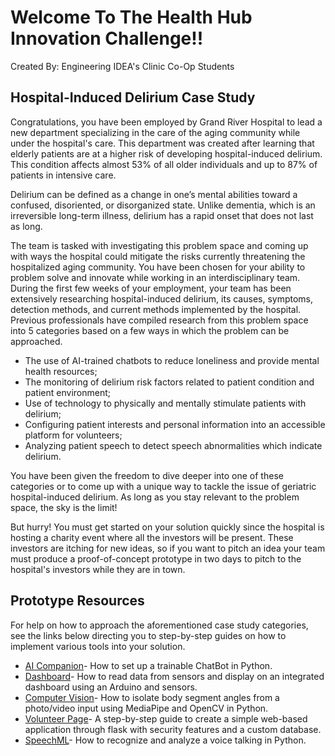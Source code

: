 # Welcome To The Health Hub Innovation Challenge!!
Created By: Engineering IDEA's Clinic Co-Op Students

## Hospital-Induced Delirium Case Study
Congratulations, you have been employed by Grand River Hospital to lead a new department specializing in the care of the aging community while under the hospital's care. This department was created after learning that elderly patients are at a higher risk of developing hospital-induced delirium. This condition affects almost 53% of all older individuals and up to 87% of patients in intensive care. 

Delirium can be defined as a change in one’s mental abilities toward a confused, disoriented, or disorganized state. Unlike dementia, which is an irreversible long-term illness, delirium has a rapid onset that does not last as long.

The team is tasked with investigating this problem space and coming up with ways the hospital could mitigate the risks currently threatening the hospitalized aging community. You have been chosen for your ability to problem solve and innovate while working in an interdisciplinary team. During the first few weeks of your employment, your team has been extensively researching hospital-induced delirium, its causes, symptoms, detection methods, and current methods implemented by the hospital. Previous professionals have compiled research from this problem space into 5 categories based on a few ways in which the problem can be approached.
* The use of AI-trained chatbots to reduce loneliness and provide mental health resources;
* The monitoring of delirium risk factors related to patient condition and patient environment;
* Use of technology to physically and mentally stimulate patients with delirium;
* Configuring patient interests and personal information into an accessible platform for volunteers;
* Analyzing patient speech to detect speech abnormalities which indicate delirium.

You have been given the freedom to dive deeper into one of these categories or to come up with a unique way to tackle the issue of geriatric hospital-induced delirium. As long as you stay relevant to the problem space, the sky is the limit!

But hurry! You must get started on your solution quickly since the hospital is hosting a charity event where all the investors will be present. These investors are itching for new ideas, so if you want to pitch an idea your team must produce a proof-of-concept prototype in two days to pitch to the hospital's investors while they are in town.

## Prototype Resources
For help on how to approach the aforementioned case study categories, see the links below directing you to step-by-step guides on how to implement various tools into your solution.
* [AI Companion](https://github.com/IdeasClinicUWaterloo/InnovationChallange_Guides/tree/main/AI_Companion?ref_type=heads)- How to set up a trainable ChatBot in Python.
* [Dashboard](https://github.com/IdeasClinicUWaterloo/InnovationChallange_Guides/tree/main/Dashboard?ref_type=heads)- How to read data from sensors and display on an integrated dashboard using an Arduino and sensors.
* [Computer Vision](https://github.com/IdeasClinicUWaterloo/InnovationChallange_Guides/tree/main/Computer_Vision)- How to isolate body segment angles from a photo/video input using MediaPipe and OpenCV in Python.
* [Volunteer Page](https://github.com/IdeasClinicUWaterloo/InnovationChallange_Guides/tree/main/Volunteer_Page?ref_type=heads)-  A step-by-step guide to create a simple web-based application through flask with security features and a custom database.
* [SpeechML](https://github.com/IdeasClinicUWaterloo/InnovationChallange_Guides/tree/main/Volunteer_Page)- How to recognize and analyze a voice talking in Python.
